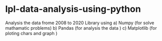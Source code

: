# Ipl-data-analysis-using-python
Analysis the data frome 2008 to 2020 
Library using
  a) Numpy (for solve mathamatic problems)
  b) Pandas (for analysis the data )
  c) Matplotlib (for ploting chars and graph )
  
